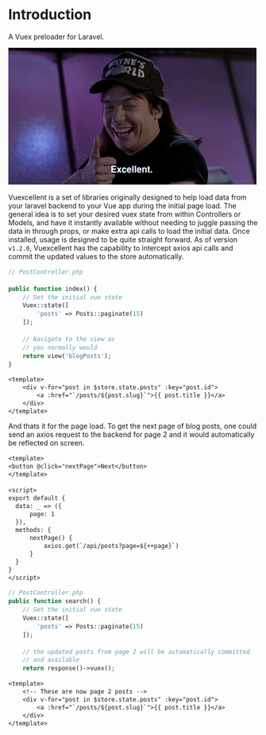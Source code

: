 # Introduction

A Vuex preloader for Laravel.

![Excellent](./excellent.gif)

Vuexcellent is a set of libraries originally designed to help load data from your laravel backend to your Vue app during the initial page load. The general idea is to set your desired vuex state from within Controllers or Models, and have it instantly available without needing to juggle passing the data in through props, or make extra api calls to load the initial data. Once installed, usage is designed to be quite straight forward. As of version `v1.2.0`, Vuexcellent has the capability to intercept axios api calls and commit the updated values to the store automatically.

```php
// PostController.php

public function index() {
    // Set the initial vue state
    Vuex::state([
        'posts' => Posts::paginate(15)
    ]);

    // Navigate to the view as
    // you normally would
    return view('blogPosts');
}
```

```vue
<template>
    <div v-for="post in $store.state.posts" :key="post.id">
        <a :href="`/posts/${post.slug}`">{{ post.title }}</a>
    </div>
</template>
```

And thats it for the page load. To get the next page of blog posts, one could send an axios request to the backend for page 2 and it would automatically be reflected on screen.
```vue
<template>
<button @click="nextPage">Next</button>
</template>

<script>
export default {
  data: _ => ({
      page: 1
  }),
  methods: {
      nextPage() {
          axios.get(`/api/posts?page=${++page}`)
      }
  }
}
</script>
```
```php
// PostController.php
public function search() {
    // Set the initial vue state
    Vuex::state([
        'posts' => Posts::paginate(15)
    ]);

    // the updated posts from page 2 will be automatically committed
    // and available
    return response()->vuex();
```


```vue
<template>
    <!-- These are now page 2 posts -->
    <div v-for="post in $store.state.posts" :key="post.id">
        <a :href="`/posts/${post.slug}`">{{ post.title }}</a>
    </div>
</template>
```
